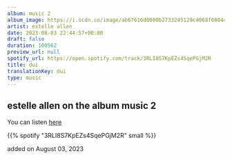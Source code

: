 ```yaml
---
album: music 2
album_image: https://i.scdn.co/image/ab67616d0000b2733245129c4068f66044718b4c
artist: estelle allen
date: 2023-08-03 22:44:57+00:00
draft: false
duration: 100562
preview_url: null
spotify_url: https://open.spotify.com/track/3RLI8S7KpEZs4SqePGjM2R
title: dui
translationKey: dui
type: music
---
```


## estelle allen on the album music 2

You can listen [here](https://open.spotify.com/track/3RLI8S7KpEZs4SqePGjM2R)

{{% spotify "3RLI8S7KpEZs4SqePGjM2R" small %}}

added on August 03, 2023